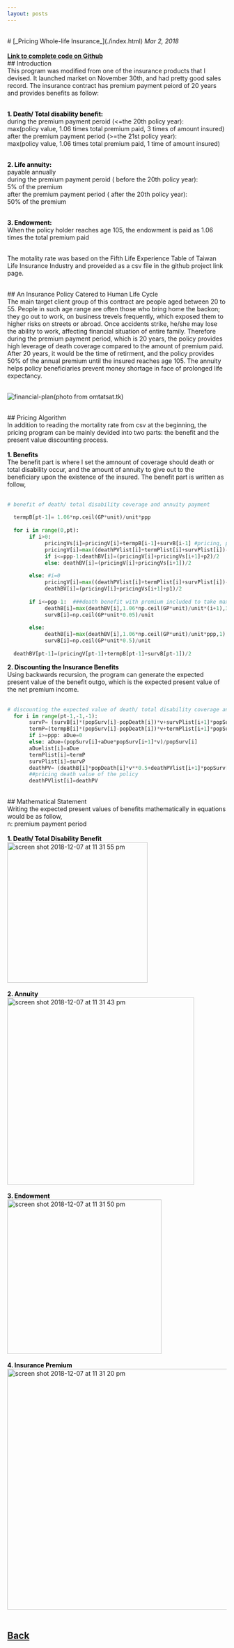 ```yaml
---
layout: posts
---
```


<br>
# [_Pricing Whole-life Insurance_](./index.html)
<i>Mar 2, 2018</i>
<br>
<br>
<a href="https://github.com/yipeichan/Life-Insurance-with-Annuity"><b>Link to complete code on Github</b></a>
<br>
## Introduction
<div class="f">
This program was modified from one of the insurance products that I devised. It launched market on November 30th, and had pretty good sales record. The insurance contract has premium payment peiord of 20 years and provides benefits as follow:<br><br>
     
<font color="black"><b>1. Death/ Total disability benefit:</b></font><br>
during the premium payment peroid (<=the 20th policy year):<br>
max(policy value, 1.06 times total premium paid, 3 times of amount insured)<br>
after the premium payment period (>=the 21st policy year):<br>
max(policy value, 1.06 times total premium paid, 1 time of amount insured)<br><br>

<font color="black"><b>2. Life annuity:</b></font><br>
payable annually <br>
during the premium payment peroid ( before the 20th policy year):<br>
5% of the premium<br>
after the premium payment period ( after the 20th policy year):<br>
50% of the premium<br><br>

<font color="black"><b>3. Endowment:</b></font><br>
When the policy holder reaches age 105, the endowment is paid as 1.06 times the total premium paid<br><br>

The motality rate was based on the Fifth Life Experience Table of Taiwan Life Insurance Industry and proveided as a csv file in the github project link page. 
</div>
<br>
## An Insurance Policy Catered to Human Life Cycle
<div class="f">
The main target client group of this contract are people aged between 20 to 55. People in such age range are often those who bring home the backon; they go out to work, on business trevels frequently, which exposed them to higher risks on streets or abroad. Once accidents strike, he/she may lose the ability to work, affecting financial situation of entire family. Therefore during the premium payment period, which is 20 years, the policy provides high leverage of death coverage compared to the amount of premium paid. After 20 years, it would be the time of retirment, and the policy provides 50% of the annual premium until the insured reaches age 105. The annuity helps policy beneficiaries prevent money shortage in face of prolonged life expectancy.<br><br></div>

![financial-plan](https://user-images.githubusercontent.com/24948460/49664603-4e8d0e80-fa8d-11e8-8305-201c7a5ae0c7.png)<font size="xx-small">(photo from omtatsat.tk)</font>

<br>
## Pricing Algorithm
<div class="f">
In addition to reading the mortality rate from csv at the beginning, the pricing program can be mainly devided into two parts: the benefit and the present value discounting process.
<br>
<br>
<font color="black"><b>1. Benefits</b></font><br>
The benefit part is where I set the amnount of coverage should death or total disability occur, and the amount of annuity to give out to the beneficiary upon the existence of the insured. The benefit part is written as follow,<br><br></div>
     
```python
# benefit of death/ total disability coverage and annuity payment 
  
  termpB[pt-1]= 1.06*np.ceil(GP*unit)/unit*ppp 
  
  for i in range(0,pt):
       if i>0:
            pricingVs[i]=pricingV[i]+termpB[i-1]+survB[i-1] #pricing, policy value with annuity amount included
            pricingV[i]=max((deathPVlist[i]+termPlist[i]+survPlist[i])-aDuelist[i]*p2,0)
            if i<=ppp-1:deathBV[i]=(pricingV[i]+pricingVs[i+1]+p2)/2
            else: deathBV[i]=(pricingV[i]+pricingVs[i+1])/2
            
       else: #i=0
            pricingV[i]=max((deathPVlist[i]+termPlist[i]+survPlist[i])-aDuelist[i]*NP,0)
            deathBV[i]=(pricingV[i]+pricingVs[i+1]+p1)/2
            
       if i<=ppp-1:  ###death benefit with premium included to take max.
            deathB[i]=max(deathBV[i],1.06*np.ceil(GP*unit)/unit*(i+1),3)
            survB[i]=np.ceil(GP*unit*0.05)/unit
            
       else:
            deathB[i]=max(deathBV[i],1.06*np.ceil(GP*unit)/unit*ppp,1)
            survB[i]=np.ceil(GP*unit*0.5)/unit
            
  deathBV[pt-1]=(pricingV[pt-1]+termpB[pt-1]+survB[pt-1])/2  
```
<div class="f">   
<font color="black"><b>2. Discounting the Insurance Benefits</b></font><br>
Using backwards recursion, the program can generate the expected present value of the benefit outgo, which is the expected present value of the net premium income.<br><br></div>

```python
# discounting the expected value of death/ total disability coverage and annuity payment 
  for i in range(pt-1,-1,-1):
       survP= (survB[i]*(popSurv[i]-popDeath[i])*v+survPlist[i+1]*popSurv[i+1]*v)/popSurv[i]
       termP=(termpB[i]*(popSurv[i]-popDeath[i])*v+termPlist[i+1]*popSurv[i+1]*v)/popSurv[i] 
       if i>=ppp: aDue=0
       else: aDue=(popSurv[i]+aDue*popSurv[i+1]*v)/popSurv[i]
       aDuelist[i]=aDue
       termPlist[i]=termP
       survPlist[i]=survP     
       deathPV= (deathB[i]*popDeath[i]*v**0.5+deathPVlist[i+1]*popSurv[i+1]*v)/popSurv[i]  
       ##pricing death value of the policy   
       deathPVlist[i]=deathPV
```

<br>
## Mathematical Statement
<div class="f">Writing the expected present values of benefits mathematically in equations would be as follow,<br>
n: premium payment period</div> 
<br> 
<font color="black"><b>1. Death/ Total Disability Benefit<br></b></font>
<img width="322" alt="screen shot 2018-12-07 at 11 31 55 pm" src="https://user-images.githubusercontent.com/24948460/49688361-c3bf1900-fb4b-11e8-9716-5c14b67d0a8d.png">
<br>
<br>
<font color="black"><b>2. Annuity<br></b></font> 
<img width="429" alt="screen shot 2018-12-07 at 11 31 43 pm" src="https://user-images.githubusercontent.com/24948460/49688364-c457af80-fb4b-11e8-91ef-5ee1914725cc.png">
<br>
<br>
<font color="black"><b>3. Endowment<br></b></font> 
<img width="354" alt="screen shot 2018-12-07 at 11 31 50 pm" src="https://user-images.githubusercontent.com/24948460/49688362-c3bf1900-fb4b-11e8-8bc7-f75646e7e786.png">
<br>
<br>
<font color="black"><b>4. Insurance Premium <br></b></font>
<img width="552" alt="screen shot 2018-12-07 at 11 31 20 pm" src="https://user-images.githubusercontent.com/24948460/49688365-c457af80-fb4b-11e8-9343-29a1eb99e8cc.png">

<br>
<br>
 
## [Back](./)
